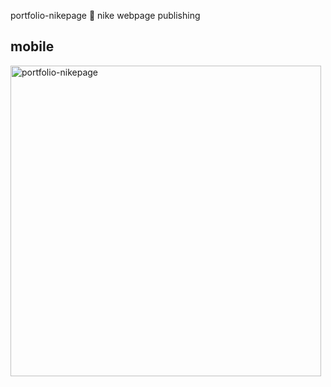 portfolio-nikepage
🌿 nike webpage publishing

<h2>mobile</h2>
<img width="497" alt="portfolio-nikepage" src="https://user-images.githubusercontent.com/87287296/127833500-6165b81f-732c-49af-8a80-d7ca9f3386b6.png">

